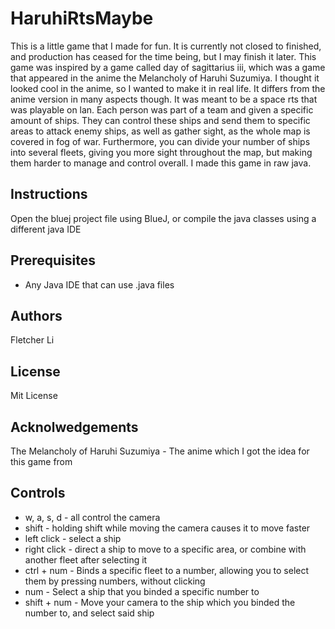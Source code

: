 # HaruhiRtsMaybe

This is a little game that I made for fun. It is currently not closed to finished, and production has ceased for the time being, but I may finish it later. This game was inspired by a game called day of sagittarius iii, which was a game that appeared in the anime the Melancholy of Haruhi Suzumiya. I thought it looked cool in the anime, so I wanted to make it in real life. It differs from the anime version in many aspects though. It was meant to be a space rts that was playable on lan. Each person was part of a team and given a specific amount of ships. They can control these ships and send them to specific areas to attack enemy ships, as well as gather sight, as the whole map is covered in fog of war. Furthermore, you can divide your number of ships into several fleets, giving you more sight throughout the map, but making them harder to manage and control overall. I made this game in raw java.

## Instructions

Open the bluej project file using BlueJ, or compile the java classes using a different java IDE

## Prerequisites

- Any Java IDE that can use .java files

## Authors

Fletcher Li

## License

Mit License

## Acknolwedgements

The Melancholy of Haruhi Suzumiya - The anime which I got the idea for this game from 

## Controls

- w, a, s, d - all control the camera
- shift - holding shift while moving the camera causes it to move faster
- left click - select a ship
- right click - direct a ship to move to a specific area, or combine with another fleet after selecting it
- ctrl + num - Binds a specific fleet to a number, allowing you to select them by pressing numbers, without clicking
- num - Select a ship that you binded a specific number to
- shift + num - Move your camera to the ship which you binded the number to, and select said ship
